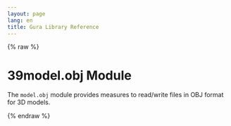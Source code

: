 ```yaml
---
layout: page
lang: en
title: Gura Library Reference
---
```


{% raw %}
<h1><span class="caption-index-1">39</span><a name="anchor-39"></a>model.obj Module</h1>
<p>
The <code>model.obj</code> module provides measures to read/write files in OBJ format for 3D models.
</p>
<p />

{% endraw %}
